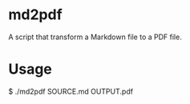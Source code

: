 # md2pdf
A script that transform a Markdown file to a PDF file.

# Usage
$ ./md2pdf SOURCE.md OUTPUT.pdf

